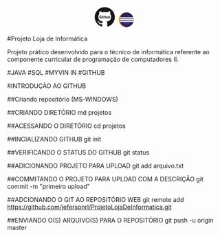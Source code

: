 <p align="center"><img width="10%" src="imgs/github.jpg" /><img width="10%" src="imgs/logo_eclipse.jpg" /></p>

#Projeto Loja de Informática

Projeto prático desenvolvido para o técnico de informática referente ao componente curricular de programação de computadores II.

#JAVA #SQL #MYVIN IN #GITHUB

#INTRODUÇÃO AO GITHUB

##Criando repositório (MS-WINDOWS)

##CRIANDO DIRETÓRIO
md projetos

##ACESSANDO O DIRETÓRIO
cd projetos

##INCIALIZANDO GITHUB
git init

##VERIFICANDO O STATUS DO GITHUB
git status

##ADICIONANDO PROJETO PARA UPLOAD
git add arquivo.txt

##COMMITANDO O PROJETO PARA UPLOAD COM A DESCRIÇÃO
git commit -m "primeiro upload"

##ADCIONANDO O GIT AO REPOSITÓRIO WEB
git remote add https://github.com/jefersonrl/ProjetoLojaDeInformatica.git

##ENVIANDO O(S) ARQUIVO(S) PARA O REPOSITÓRIO
git push -u origin master
